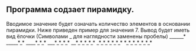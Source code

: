 ## Программа содзает пирамидку.

Вводимое значение будет означать количество элементов в основании пирамидки.
Ниже приведен пример для значения 7.
Вывод будет иметь вид ёлочки (Символами \_ для наглядности заменены пробелы)
______\*
_____\*\_\*
____\*\_\*\_\*
___\*\_\*\_\*\_\*
\_\_\*\_\*\_\*\_\*\_\*
\_\*\_\*\_\*\_\*\_\*\_\*
\*\_\*\_\*\_\*\_\*\_\*\_\*